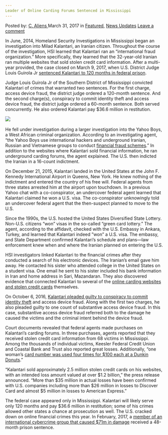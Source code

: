 ```yaml
---
Leader of Online Carding Forums Sentenced in Mississippi
---
```

<article class="post-listing post-18897 post type-post status-publish format-standard has-post-thumbnail hentry 
 tag-carding tag-forums tag-leader tag-mississippi tag-sentenced">
<div class="post-inner">
<span>Posted by: <a href="https://www.deepdotweb.com/author/caliens/" title="">C. Aliens </a></span>
<span>March 31, 2017</span>
<span>in <a href="https://www.deepdotweb.com/category/deepdot-news/" rel="category tag">Featured</a>, <a href="https://www.deepdotweb.com/category/news-updates/" rel="category tag">News Updates</a></span>
<span><a href="https://www.deepdotweb.com/2017/03/31/leader-online-carding-forums-sentenced-mississippi/#respond">Leave a comment</a></span>


<p>In June, 2014, Homeland Security Investigations in Mississippi began an investigation into Milad Kalantari, an Iranian citizen. Throughout the course of the investigation, HSI learned that Kalantari ran an “international fraud organization.” More specifically, they learned that the 32-year-old Iranian ran multiple websites that sold stolen credit card information. After a multi-year provided, the case closed on March 9, 2017, when U.S. District Judge Louis Guirola Jr <a href="https://www.justice.gov/opa/pr/iranian-member-international-cybercrime-conspiracy-sentenced-10-years-prison-selling-stolen">sentenced Kalantari to 120 months in federal prison</a>.</p>
<p>Judge Louis Guirola Jr of the Southern District of Mississippi convicted Kalantari of crimes that warranted two sentences. For the first charge, access device fraud, the district judge ordered a 120-month sentence. And the second charge(s), conspiracy to commit identity theft and access device fraud, the district judge ordered a 60-month sentence. Both served concurrently. He also ordered Kalantari pay $36.6 million in restitution.</p>
<p><img class="wp-image-18906 aligncenter" src="/imgs/2017/03/word-image-23.jpeg" srcset="/imgs/2017/03/word-image-23.jpeg 640w, /imgs/2017/03/word-image-23-275x300.jpeg 275w" sizes="(max-width: 640px) 100vw, 640px"/></p>
<p>He fell under investigation during a larger investigation into the Yahoo Boys, a West African criminal organization. According to an investigating agent, “the Yahoo Boys use international hackers and underground Iranian, Russian and Vietnamese groups to conduct <a href="https://www.deepdotweb.com/tag/fraud/">financial fraud schemes</a>.” In addition to the websites where Kalantari sold financial information, he ran underground carding forums, the agent explained. The U.S. then indicted the Iranian in a 16-count indictment.</p>
<p>On December 21, 2015, Kalantari landed in the United States at the John F. Kennedy International Airport in Queens, New York. He knew nothing of the indictment and entered the country of his free will. Federal agents from three states arrested him at the airport upon touchdown. In a previous Yahoo chat with a co-conspirator, an undercover federal agent learned that Kalantari claimed he won a U.S. visa. The co-conspirator unknowingly told an undercover federal agent that the then-suspect planned to move to the U.S.</p>
<p>Since the 1990s, the U.S. hosted the United States Diversified State Lottery. Non-U.S. citizens “won” visas in the so-called “green card lottery.” The agent, according to the affidavit, checked with the U.S. Embassy in Ankara, Turkey, and learned that Kalantari indeed ”won” a U.S. visa. The embassy, and State Department confirmed Kalantari’s schedule and plans—law enforcement knew when and where the Iranian planned on entering the U.S.</p>
<p>HSI investigators linked Kalantari to the financial crimes after they conducted a search of his electronic devices. The Iranian&#8217;s email gave him away. He contacted his sister who attended college in the United States on a student visa. One email he sent to his sister included his bank information in Iran and home address in Sari, Mazandaran. They also discovered evidence that connected Kalantari to several of the <a href="https://www.deepdotweb.com/tag/cyber/">online carding websites and stolen credit cards</a> themselves.</p>
<p>On October​ 6, 2016, <a href="https://www.justice.gov/usao-sdms/pr/iranian-citizen-pleads-guilty-conspiracy-commit-identity-theft-and-access-device-fraud">Kalantari pleaded guilty to conspiracy to commit identity theft</a> and access device fraud. Along with the first two charges, he also pleaded guilty to one count of substantive access device fraud. In this case, substantive access device fraud referred both to the damage he caused the victims and the criminal intent behind the device fraud.</p>
<p>Court documents revealed that federal agents made purchases on Kalantari’s carding forums. In three purchases, agents reported that they received stolen credit card information from 68 victims in Mississippi. Among the thousands of individual victims, Keesler Federal Credit Union and Coastal Bank and Trust also reported great losses. Additionally, “one woman&#8217;s <a href="http://www.sunherald.com/news/local/crime/article59836426.html">card number was used four times for $100 each at a Dunkin Donuts</a>.”</p>
<p>“Kalantari sold approximately 2.5 million stolen credit cards on his websites, with an intended loss amount valued at over $1.2 billion,” the press release announced. “More than $35 million in actual losses have been confirmed with U.S. companies including more than $26 million in losses to Discover Card and almost $5 million in losses to American Express.”</p>
<p>The federal case appeared only in Mississippi. Kalantari will likely serve only 120 months and pay $36.6 million in restitution; some of his crimes allowed other states a chance at prosecution as well. The U.S. cracked down on online financial crimes this year. In February, 2017, a <a href="https://www.deepdotweb.com/2017/02/11/member-71m-cybercrime-group-sentenced-wire-fraud/">member of an international cybercrime group that caused $71m in damage</a> received a 48-month prison sentence.</p>
</div>
<span style="display:none"><a href="https://www.deepdotweb.com/tag/carding/" rel="tag">carding</a> <a href="https://www.deepdotweb.com/tag/forums/" rel="tag">forums</a> <a href="https://www.deepdotweb.com/tag/leader/" rel="tag">leader</a> <a href="https://www.deepdotweb.com/tag/mississippi/" rel="tag">mississippi</a>  <a href="https://www.deepdotweb.com/tag/sentenced/" rel="tag">sentenced</a></span> <span style="display:none" class="updated">2017-03-31</span>
<div style="display:none" class="vcard author" itemprop="author" itemscope itemtype="http://schema.org/Person"><strong class="fn" itemprop="name"><a href="https://www.deepdotweb.com/author/caliens/" title="Posts by C. Aliens" rel="author">C. Aliens</a></strong></div>
</div>
</article>

